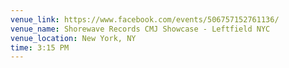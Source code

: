 ```yaml
---
venue_link: https://www.facebook.com/events/506757152761136/
venue_name: Shorewave Records CMJ Showcase - Leftfield NYC
venue_location: New York, NY
time: 3:15 PM
---
```

